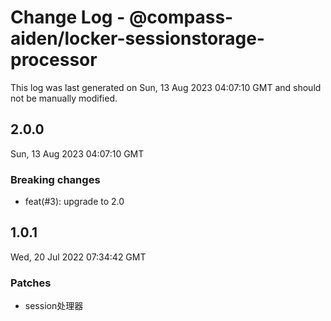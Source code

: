 # Change Log - @compass-aiden/locker-sessionstorage-processor

This log was last generated on Sun, 13 Aug 2023 04:07:10 GMT and should not be manually modified.

## 2.0.0
Sun, 13 Aug 2023 04:07:10 GMT

### Breaking changes

- feat(#3): upgrade to 2.0

## 1.0.1
Wed, 20 Jul 2022 07:34:42 GMT

### Patches

- session处理器

